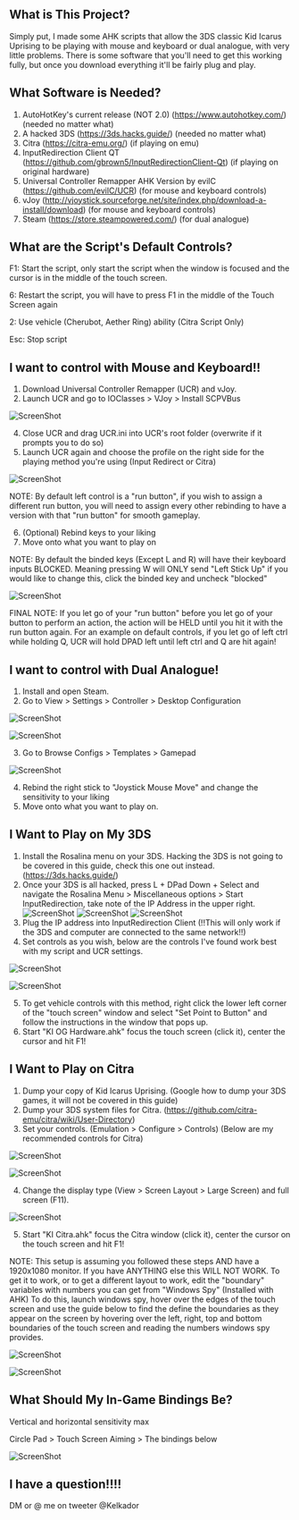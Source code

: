 ## What is This Project?
Simply put, I made some AHK scripts that allow the 3DS classic Kid Icarus Uprising to be playing with mouse and keyboard or dual analogue, with very little problems. There is some software that you'll need to get this working fully, but once you download everything it'll be fairly plug and play.

## What Software is Needed?
1. AutoHotKey's current release (NOT 2.0) (https://www.autohotkey.com/) (needed no matter what)
2. A hacked 3DS (https://3ds.hacks.guide/) (needed no matter what)
3. Citra (https://citra-emu.org/) (if playing on emu)
4. InputRedirection Client QT (https://github.com/gbrown5/InputRedirectionClient-Qt) (if playing on original hardware)
5. Universal Controller Remapper AHK Version by evilC (https://github.com/evilC/UCR) (for mouse and keyboard controls)
6. vJoy (http://vjoystick.sourceforge.net/site/index.php/download-a-install/download) (for mouse and keyboard controls)
7. Steam (https://store.steampowered.com/) (for dual analogue)

## What are the Script's Default Controls?
F1: Start the script, only start the script when the window is focused and the cursor is in the middle of the touch screen.

6: Restart the script, you will have to press F1 in the middle of the Touch Screen again

2: Use vehicle (Cherubot, Aether Ring) ability (Citra Script Only)

Esc: Stop script

## I want to control with Mouse and Keyboard!!
1. Download Universal Controller Remapper (UCR) and vJoy.
2. Launch UCR and go to IOClasses > VJoy > Install SCPVBus

![ScreenShot](https://i.imgur.com/PUVcw3q.png)

4. Close UCR and drag UCR.ini into UCR's root folder (overwrite if it prompts you to do so)
5. Launch UCR again and choose the profile on the right side for the playing method you're using (Input Redirect or Citra)

![ScreenShot](https://i.imgur.com/gymYqvR.png)

NOTE: By default left control is a "run button", if you wish to assign a different run button, you will need to assign every other rebinding to have a version with that "run button" for smooth gameplay.

6. (Optional) Rebind keys to your liking
7. Move onto what you want to play on

NOTE: By default the binded keys (Except L and R) will have their keyboard inputs BLOCKED. Meaning pressing W will ONLY send "Left Stick Up" if you would like to change this, click the binded key and uncheck "blocked"

![ScreenShot](https://i.imgur.com/EZe5WjK.png)

FINAL NOTE: If you let go of your "run button" before you let go of your button to perform an action, the action will be HELD until you hit it with the run button again. For an example on default controls, if you let go of left ctrl while holding Q, UCR will hold DPAD left until left ctrl and Q are hit again!

## I want to control with Dual Analogue!
1. Install and open Steam.
2. Go to View > Settings > Controller > Desktop Configuration

![ScreenShot](https://i.imgur.com/lKbXBck.png)

![ScreenShot](https://i.imgur.com/Y8p7wNA.png)

3. Go to Browse Configs > Templates > Gamepad

![ScreenShot](https://i.imgur.com/qd9wbxb.png)

4. Rebind the right stick to "Joystick Mouse Move" and change the sensitivity to your liking
5. Move onto what you want to play on.

## I Want to Play on My 3DS
1. Install the Rosalina menu on your 3DS. Hacking the 3DS is not going to be covered in this guide, check this one out instead. (https://3ds.hacks.guide/)
2. Once your 3DS is all hacked, press L + DPad Down + Select and navigate the Rosalina Menu > Miscellaneous options > Start InputRedirection, take note of the IP Address in the upper right.
![ScreenShot](https://i.imgur.com/gaoecOh.png)
![ScreenShot](https://i.imgur.com/OGdBkNG.png)
![ScreenShot](https://i.imgur.com/7gUwrFB.png)
3. Plug the IP address into InputRedirection Client (!!This will only work if the 3DS and computer are connected to the same network!!)
4. Set controls as you wish, below are the controls I've found work best with my script and UCR settings.

![ScreenShot](https://i.imgur.com/MlT0VxV.png)

![ScreenShot](https://i.imgur.com/fpgzdnt.png)

5. To get vehicle controls with this method, right click the lower left corner of the "touch screen" window and select "Set Point to Button" and follow the instructions in the window that pops up.
6. Start "KI OG Hardware.ahk" focus the touch screen (click it), center the cursor and hit F1!

## I Want to Play on Citra
1. Dump your copy of Kid Icarus Uprising. (Google how to dump your 3DS games, it will not be covered in this guide)
2. Dump your 3DS system files for Citra. (https://github.com/citra-emu/citra/wiki/User-Directory)
3. Set your controls. (Emulation > Configure > Controls) (Below are my recommended controls for Citra)

![ScreenShot](https://i.imgur.com/eF0RnDn.png)

![ScreenShot](https://i.imgur.com/eJ0CKK6.png)


4. Change the display type (View > Screen Layout > Large Screen) and full screen (F11).

![ScreenShot](https://i.imgur.com/RJXsoiD.png)

5. Start "KI Citra.ahk" focus the Citra window (click it), center the cursor on the touch screen and hit F1!

NOTE: This setup is assuming you followed these steps AND have a 1920x1080 monitor. If you have ANYTHING else this WILL NOT WORK. To get it to work, or to get a different layout to work, edit the "boundary" variables with numbers you can get from "Windows Spy" (Installed with AHK) To do this, launch windows spy, hover over the edges of the touch screen and use the guide below to find the define the boundaries as they appear on the screen by hovering over the left, right, top and bottom boundaries of the touch screen and reading the numbers windows spy provides.

![ScreenShot](https://i.imgur.com/INRYhRE.png)

![ScreenShot](https://i.imgur.com/JzaQgKt.png)

## What Should My In-Game Bindings Be?

Vertical and horizontal sensitivity max

Circle Pad > Touch Screen Aiming > The bindings below

![ScreenShot](https://i.imgur.com/NWGpPo6.png)

## I have a question!!!!

DM or @ me on tweeter @Kelkador
